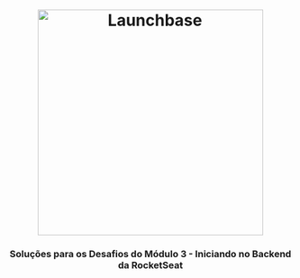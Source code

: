 <h1 align="center">
    <img alt="Launchbase" src="https://storage.googleapis.com/golden-wind/bootcamp-launchbase/logo.png" width="400px" />
</h1>

<h3 align="center">
  Soluções para os Desafios do Módulo 3 - Iniciando no Backend da RocketSeat
</h3>

